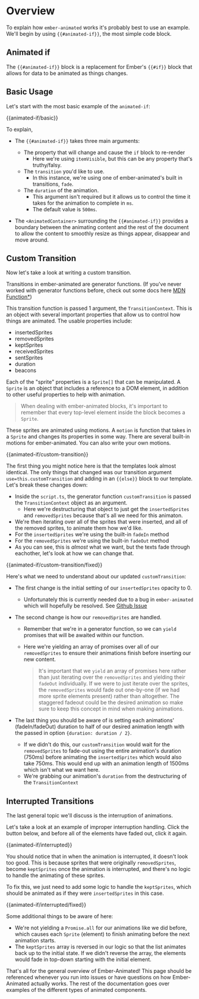 # Overview

To explain how `ember-animated` works it's probably best to use an example. We'll begin by using `{{#animated-if}}`, the most simple code block.

## Animated if

The `{{#animated-if}}` block is a replacement for Ember's `{{#if}}` block that allows for data to be animated as things changes.

## Basic Usage

Let's start with the most basic example of the `animated-if`:

{{animated-if/basic}}

To explain,

-   The `{{#animated-if}}` takes three main arguments:

    -   The property that will change and cause the `if` block to re-render
        -   Here we're using `itemVisible`, but this can be any property that's truthy/falsy.
    -   The `transition` you'd like to use.
        -   In this instance, we're using one of ember-animated's built in transitions, `fade`.
    -   The `duration` of the animation.
        -   This argument isn't required but it allows us to control the time it takes for the animation to complete in `ms`.
        -   The default value is `500ms`.

-   The `<AnimatedContainer>` surrounding the `{{#animated-if}}` provides a boundary between the animating content and the rest of the document to allow the content to smoothly resize as things appear, disappear and move around.

## Custom Transition

Now let's take a look at writing a custom transition.

Transitions in ember-animated are generator functions. (If you've never worked with generator functions before, check out some docs here [MDN Function\*](https://developer.mozilla.org/en-US/docs/Web/JavaScript/Reference/Statements/function*))

This transition function is passed 1 argument, the `TransitionContext`. This is an object with several important properties that allow us to control how things are animated. The usable properties include:

-   insertedSprites
-   removedSprites
-   keptSprites
-   receivedSprites
-   sentSprites
-   duration
-   beacons

Each of the "sprite" properties is a `Sprite[]` that can be manipulated. A `Sprite` is an object that includes a reference to a DOM element, in addition to other useful properties to help with animation.

> When dealing with ember-animated blocks, it's important to remember that every top-level element inside the block becomes a `Sprite`.

These sprites are animated using motions. A `motion` is function that takes in a `Sprite` and changes its properties in some way. There are several built-in motions for ember-animated. You can also write your own motions.

{{animated-if/custom-transition}}

The first thing you might notice here is that the templates look almost identical. The only things that changed was our transition argument `use=this.customTransition` and adding in an `{{else}}` block to our template. Let's break these changes down:

-   Inside the `script.ts`, the generator function `customTransition` is passed the `TransitionContext` object as an argument.
    -   Here we're destructuring that object to just get the `insertedSprites` and `removedSprites` because that's all we need for this animaton.
-   We're then iterating over all of the sprites that were inserted, and all of the removed sprites, to animate them how we'd like.
-   For the `insertedSprites` we're using the built-in `fadeIn` method
-   For the `removedSprites` we're using the built-in `fadeOut` method
-   As you can see, this is _almost_ what we want, but the texts fade through eachother, let's look at how we can change that.

{{animated-if/custom-transition/fixed}}

Here's what we need to understand about our updated `customTransition`:

-   The first change is the initial setting of our `insertedSprites` opacity to 0.
    -   Unfortunately this is currently needed due to a bug in `ember-animated` which will hopefully be resolved. See [Github Issue](https://github.com/ember-animation/ember-animated/issues/111)
-   The second change is how our `removedSprites` are handled.

    -   Remember that we're in a generator function, so we can `yield` promises that will be awaited within our function.
    -   Here we're yielding an array of promises over all of our `removedSprites` to ensure their animations finish before inserting our new content.

        > It's important that we `yield` an array of promises here rather than just iterating over the `removedSprites` and yielding their `fadeOut` individually. If we were to just iterate over the sprites, the `removedSprites` would fade out one-by-one (if we had more sprite elements present) rather than altogether.
        > The staggered fadeout could be the desired animation so make sure to keep this concept in mind when making animations.

-   The last thing you should be aware of is setting each animations' (fadeIn/fadeOut) duration to half of our desired animation length with the passed in option `{duration: duration / 2}`.
    -   If we didn't do this, our `customTransition` would wait for the `removedSprites` to fade-out using the entire animation's duration (750ms) before animating the `insertedSprites` which would also take 750ms. This would end up with an animation length of 1500ms which isn't what we want here.
    -   We're grabbing our animation's `duration` from the destructuring of the `TransitionContext`

## Interrupted Transitions

The last general topic we'll discuss is the interruption of animations.

Let's take a look at an example of improper interruption handling. Click the button below, and before all of the elements have faded out, click it again.

{{animated-if/interrupted}}

You should notice that in when the animation is interrupted, it doesn't look too good. This is because sprites that were originally `removedSprites`, become `keptSprites`
once the animation is interrupted, and there's no logic to handle the animating of these sprites.

To fix this, we just need to add some logic to handle the `keptSprites`, which should be animated as if they were `insertedSprites` in this case.

{{animated-if/interrupted/fixed}}

Some additional things to be aware of here:

-   We're not yielding a `Promise.all` for our animations like we did before, which causes each `Sprite` (element) to finish animating before the next animation starts.
-   The `keptSprites` array is reversed in our logic so that the list animates back up to the initial state. If we didn't reverse the array, the elements would fade in top-down starting with the initial element.

That's all for the general overview of Ember-Animated! This page should be referenced whenever you run into issues or have questions on how Ember-Animated actually works. The rest of the documentation goes over examples of the different types of animated components.
